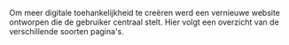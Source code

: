 Om meer digitale toehankelijkheid te creëren werd een vernieuwe website ontworpen die de gebruiker centraal stelt. Hier volgt een overzicht van de verschillende soorten pagina's.